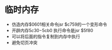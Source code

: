 # 临时内存

- 仿造内存$0601相关命令jsr $c759的一个变形命令
- 开辟内存$5c30-$5cb0 执行命令是jsr $5f80
- 可以将后面的指令复制到内存中执行
- 避免切页冲突